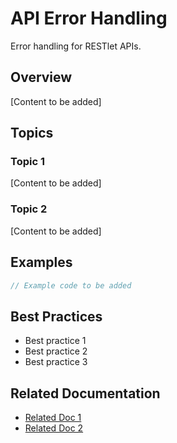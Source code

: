 # API Error Handling

Error handling for RESTlet APIs.

## Overview

[Content to be added]

## Topics

### Topic 1

[Content to be added]

### Topic 2

[Content to be added]

## Examples

```javascript
// Example code to be added
```

## Best Practices

- Best practice 1
- Best practice 2
- Best practice 3

## Related Documentation

- [Related Doc 1](link)
- [Related Doc 2](link)
